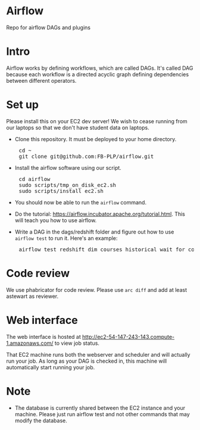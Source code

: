 # Airflow
Repo for airflow DAGs and plugins

# Intro
Airflow works by defining workflows, which are called DAGs. It's called DAG because each workflow is a directed acyclic graph defining dependencies between different operators.

# Set up
Please install this on your EC2 dev server! We wish to cease running from our laptops so that we don't have student data on laptops.

* Clone this repository. It must be deployed to your home directory.

<pre>
    cd ~
    git clone git@github.com:FB-PLP/airflow.git
</pre>

* Install the airflow software using our script.

<pre>
    cd airflow
    sudo scripts/tmp_on_disk_ec2.sh
    sudo scripts/install_ec2.sh
</pre>

* You should now be able to run the <code>airflow</code> command.

* Do the tutorial: https://airflow.incubator.apache.org/tutorial.html. This will teach you how to use airflow.

* Write a DAG in the dags/redshift folder and figure out how to use <code>airflow test</code> to run it. Here's an example:

<pre>
    airflow test redshift_dim_courses_historical wait_for_courses 2016-12-12
</pre>

# Code review
We use phabricator for code review. Please use <code>arc diff</code> and add at least astewart as reviewer.

# Web interface
The web interface is hosted at http://ec2-54-147-243-143.compute-1.amazonaws.com/ to view job status.

That EC2 machine runs both the webserver and scheduler and will actually run your job. As long as your DAG is checked in, this machine will automatically start running your job.

# Note
* The database is currently shared between the EC2 instance and your machine. Please just run airflow test and not other commands that may modify the database.
